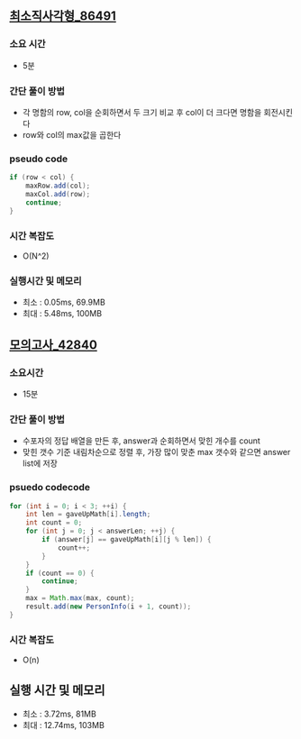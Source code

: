 ## [최소직사각형_86491](https://school.programmers.co.kr/learn/courses/30/lessons/86491)

### 소요 시간
- 5분

### 간단 풀이 방법
- 각 명함의 row, col을 순회하면서 두 크기 비교 후 col이 더 크다면 명함을 회전시킨다
- row와 col의 max값을 곱한다

### pseudo code
```java
if (row < col) {
    maxRow.add(col);
    maxCol.add(row);
    continue;
}
```

### 시간 복잡도
- O(N^2)

### 실행시간 및 메모리
- 최소 : 0.05ms, 69.9MB
- 최대 : 5.48ms, 100MB

## [모의고사_42840](https://school.programmers.co.kr/learn/courses/30/lessons/42840)

### 소요시간
- 15분

### 간단 풀이 방법
- 수포자의 정답 배열을 만든 후, answer과 순회하면서 맞힌 개수를 count
- 맞힌 갯수 기준 내림차순으로 정렬 후, 가장 많이 맞춘 max 갯수와 같으면 answer list에 저장

### psuedo codecode
```java
for (int i = 0; i < 3; ++i) {
    int len = gaveUpMath[i].length;
    int count = 0;
    for (int j = 0; j < answerLen; ++j) {
        if (answer[j] == gaveUpMath[i][j % len]) {
            count++;
        }
    }
    if (count == 0) {
        continue;
    }
    max = Math.max(max, count);
    result.add(new PersonInfo(i + 1, count));
}
```

### 시간 복잡도
- O(n)

## 실행 시간 및 메모리
- 최소 : 3.72ms, 81MB
- 최대 : 12.74ms, 103MB

